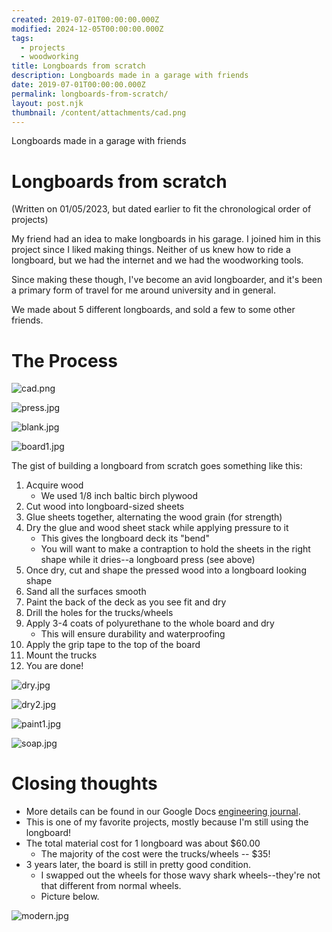 ```yaml
---
created: 2019-07-01T00:00:00.000Z
modified: 2024-12-05T00:00:00.000Z
tags:
  - projects
  - woodworking
title: Longboards from scratch
description: Longboards made in a garage with friends
date: 2019-07-01T00:00:00.000Z
permalink: longboards-from-scratch/
layout: post.njk
thumbnail: /content/attachments/cad.png
---
```


Longboards made in a garage with friends

# Longboards from scratch

(Written on 01/05/2023, but dated earlier to fit the chronological order of projects)

My friend had an idea to make longboards in his garage. I joined him in this project since I liked making things. Neither of us knew how to ride a longboard, but we had the internet and we had the woodworking tools.

Since making these though, I've become an avid longboarder, and it's been a primary form of travel for me around university and in general.

We made about 5 different longboards, and sold a few to some other friends.

# The Process

![cad.png](/content/attachments/cad.png)

![press.jpg](/content/attachments/press.jpg)

![blank.jpg](/content/attachments/blank.jpg)

![board1.jpg](/content/attachments/board1.jpg)

The gist of building a longboard from scratch goes something like this:

1. Acquire wood
    - We used 1/8 inch baltic birch plywood
2. Cut wood into longboard-sized sheets
3. Glue sheets together, alternating the wood grain (for strength)
4. Dry the glue and wood sheet stack while applying pressure to it
    - This gives the longboard deck its "bend"
    - You will want to make a contraption to hold the sheets in the right shape while it dries--a longboard press (see above)
5. Once dry, cut and shape the pressed wood into a longboard looking shape
6. Sand all the surfaces smooth
7. Paint the back of the deck as you see fit and dry
8. Drill the holes for the trucks/wheels
9. Apply 3-4 coats of polyurethane to the whole board and dry
    - This will ensure durability and waterproofing
10. Apply the grip tape to the top of the board
11. Mount the trucks
12. You are done!

![dry.jpg](/content/attachments/dry.jpg)

![dry2.jpg](/content/attachments/dry2.jpg)

![paint1.jpg](/content/attachments/paint1.jpg)

![soap.jpg](/content/attachments/soap.jpg)



# Closing thoughts

- More details can be found in our Google Docs [engineering journal](https://docs.google.com/document/d/1n-WTzYEHHpv0-lnIUWKVuDNsl-4a_Rr5jMzaDWa7HHw/edit?usp=sharing).
- This is one of my favorite projects, mostly because I'm still using the longboard!
- The total material cost for 1 longboard was about $60.00
    - The majority of the cost were the trucks/wheels -- $35!
- 3 years later, the board is still in pretty good condition.
    - I swapped out the wheels for those wavy shark wheels--they're not that different from normal wheels.
    - Picture below.

![modern.jpg](/content/attachments/modern.jpg)
